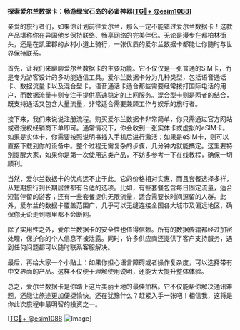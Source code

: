 **探索爱尔兰数据卡：畅游绿宝石岛的必备神器[[TG💪+ @esim1088](https://t.me/s/esim1088)]**

亲爱的旅行者们，如果你计划前往爱尔兰，那么一定不能错过爱尔兰数据卡！这款产品堪称你在异国他乡保持联络、畅享网络的完美伴侣。无论是漫步在都柏林街头，还是在凯里郡的乡村小道上骑行，一张优质的爱尔兰数据卡都能让你随时与世界保持联系。

首先，让我们来聊聊爱尔兰数据卡的主要功能。它不仅仅是一张普通的SIM卡，而是专为游客设计的多功能通信工具。爱尔兰数据卡分为几种类型，包括语音通话卡、数据流量卡以及混合型卡。语音通话卡适合那些需要经常拨打国际电话的用户，而数据流量卡则专注于提供高速稳定的上网服务。混合型卡则是两者的结合，既支持通话又包含大量流量，非常适合需要兼顾工作与娱乐的旅行者。

接下来，我们来说说注册流程。购买爱尔兰数据卡非常简单，你只需通过官方网站或者授权经销商下单即可。通常情况下，你会收到一张实体卡或虚拟的eSIM卡。如果是实体卡，你需要按照说明书插入手机后进行激活；如果是eSIM卡，则可以直接下载到你的设备中。整个过程无需复杂的步骤，几分钟内就能搞定。这里要特别提醒大家，如果你是第一次使用这类产品，不妨多参考一下在线教程，确保一切顺利。

当然，爱尔兰数据卡的优点远不止于此。它的价格相对实惠，而且套餐选择多样，从短期旅行到长期居住都有合适的选项。比如，有些套餐包含每日固定流量，适合短暂停留的游客；还有一些套餐提供无限流量，适合需要长时间逗留的人群。此外，爱尔兰的数据卡覆盖范围广，几乎可以无缝连接全国各大城市及偏远地区，确保你无论走到哪里都不会断网。

除了实用性之外，爱尔兰数据卡的安全性也值得信赖。所有的数据传输都经过加密处理，保护你的个人信息不被泄露。同时，许多供应商还提供了客户支持服务，遇到任何问题都可以随时联系客服解决。

最后，再给大家一个小贴士：如果你担心语言障碍或者操作复杂度，可以选择带有中文界面的产品。这样不仅便于理解使用说明，还能大大提升整体体验。

总之，爱尔兰数据卡是你踏上这片美丽土地的最佳拍档。它不仅能帮你解决通讯难题，还能让旅途更加便捷愉快。还在犹豫什么？赶紧入手一张吧！相信我，这将是你此次旅程中最明智的投资之一。

[[TG💪+ @esim1088](https://t.me/s/esim1088) ![Image](https://i.postimg.cc/4NQfJmqS/Snipaste-2025-05-13-00-14-12.png)]